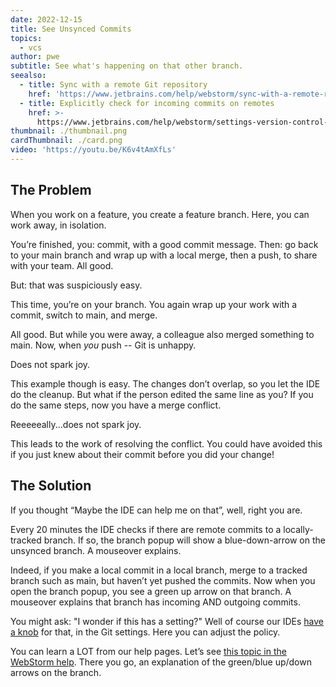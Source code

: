 ```yaml
---
date: 2022-12-15
title: See Unsynced Commits
topics:
  - vcs
author: pwe
subtitle: See what's happening on that other branch.
seealso:
  - title: Sync with a remote Git repository
    href: 'https://www.jetbrains.com/help/webstorm/sync-with-a-remote-repository.html'
  - title: Explicitly check for incoming commits on remotes
    href: >-
      https://www.jetbrains.com/help/webstorm/settings-version-control-git.html#66be8a1d
thumbnail: ./thumbnail.png
cardThumbnail: ./card.png
video: 'https://youtu.be/K6v4tAmXfLs'
---
```

## The Problem

When you work on a feature, you create a feature branch.
Here, you can work away, in isolation.

You’re finished, you: commit, with a good commit message.
Then: go back to your main branch and wrap up with a local merge, then a push, to share with your team.
All good.

But: that was suspiciously easy.

This time, you’re on your branch.
You again wrap up your work with a commit, switch to main, and merge.

All good.
But while you were away, a colleague also merged something to main.
Now, when *you* push -- Git is unhappy.

Does not spark joy.

This example though is easy.
The changes don’t overlap, so you let the IDE do the cleanup.
But what if the person edited the same line as you?
If you do the same steps, now you have a merge conflict.

Reeeeeally...does not spark joy.

This leads to the work of resolving the conflict.
You could have avoided this if you just knew about their commit before you did your change!

## The Solution

If you thought “Maybe the IDE can help me on that”, well, right you are.

Every 20 minutes the IDE checks if there are remote commits to a locally-tracked branch.
If so, the branch popup will show a blue-down-arrow on the unsynced branch.
A mouseover explains.

Indeed, if you make a local commit in a local branch, merge to a tracked branch such as main, but haven’t yet pushed the commits.
Now when you open the branch popup, you see a green up arrow on that branch.
A mouseover explains that branch has incoming AND outgoing commits.

You might ask: "I wonder if this has a setting?"
Well of course our IDEs [have a knob](https://www.jetbrains.com/help/webstorm/settings-version-control-git.html#66be8a1d) for that, in the Git settings.
Here you can adjust the policy.

You can learn a LOT from our help pages. Let’s see [this topic in the WebStorm help](https://www.jetbrains.com/help/webstorm/sync-with-a-remote-repository.html).
There you go, an explanation of the green/blue up/down arrows on the branch.
